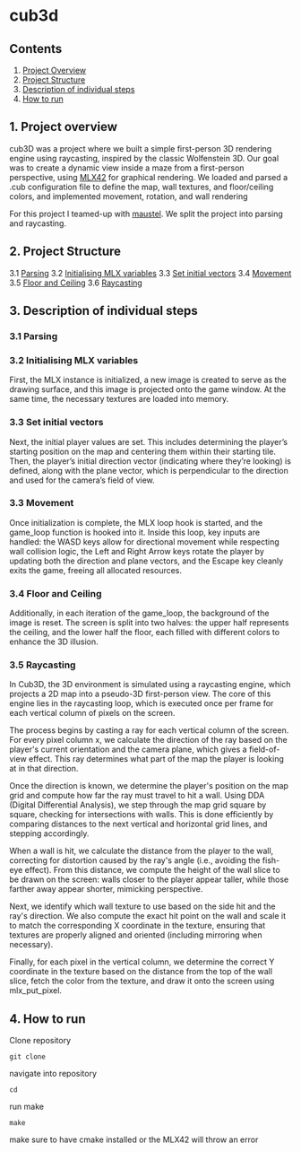 # cub3d

## Contents

1. [Project Overview](#1-Project-overview)
2. [Project Structure](#2-Project-Structure)
3. [Description of individual steps](#3-Description-of-individual-steps)
4. [How to run](#4-How-to-run)

## 1. Project overview
cub3D was a project where we built a simple first-person 3D rendering engine using raycasting, inspired by the classic Wolfenstein 3D. Our goal was to create a dynamic view inside a maze from a first-person perspective, using [MLX42](https://github.com/codam-coding-college/MLX42) for graphical rendering. We loaded and parsed a .cub configuration file to define the map, wall textures, and floor/ceiling colors, and implemented movement, rotation, and wall rendering

For this project I teamed-up with [maustel](https://github.com/maustel). We split the project into parsing and raycasting.

## 2. Project Structure

3.1 [Parsing](#31-parsing)
3.2 [Initialising MLX variables]()
3.3 [Set initial vectors]()
3.4 [Movement]()
3.5 [Floor and Ceiling]()
3.6 [Raycasting]()

## 3. Description of individual steps

### 3.1 Parsing

### 3.2 Initialising MLX variables

First, the MLX instance is initialized, a new image is created to serve as the drawing surface, and this image is projected onto the game window. At the same time, the necessary textures are loaded into memory.

### 3.3 Set initial vectors

Next, the initial player values are set. This includes determining the player’s starting position on the map and centering them within their starting tile. Then, the player’s initial direction vector (indicating where they’re looking) is defined, along with the plane vector, which is perpendicular to the direction and used for the camera’s field of view.

### 3.3 Movement

Once initialization is complete, the MLX loop hook is started, and the game_loop function is hooked into it. Inside this loop, key inputs are handled: the WASD keys allow for directional movement while respecting wall collision logic, the Left and Right Arrow keys rotate the player by updating both the direction and plane vectors, and the Escape key cleanly exits the game, freeing all allocated resources.

### 3.4 Floor and Ceiling

Additionally, in each iteration of the game_loop, the background of the image is reset. The screen is split into two halves: the upper half represents the ceiling, and the lower half the floor, each filled with different colors to enhance the 3D illusion.

### 3.5 Raycasting

In Cub3D, the 3D environment is simulated using a raycasting engine, which projects a 2D map into a pseudo-3D first-person view. The core of this engine lies in the raycasting loop, which is executed once per frame for each vertical column of pixels on the screen.

The process begins by casting a ray for each vertical column of the screen. For every pixel column x, we calculate the direction of the ray based on the player's current orientation and the camera plane, which gives a field-of-view effect. This ray determines what part of the map the player is looking at in that direction.

Once the direction is known, we determine the player's position on the map grid and compute how far the ray must travel to hit a wall. Using DDA (Digital Differential Analysis), we step through the map grid square by square, checking for intersections with walls. This is done efficiently by comparing distances to the next vertical and horizontal grid lines, and stepping accordingly.

When a wall is hit, we calculate the distance from the player to the wall, correcting for distortion caused by the ray's angle (i.e., avoiding the fish-eye effect). From this distance, we compute the height of the wall slice to be drawn on the screen: walls closer to the player appear taller, while those farther away appear shorter, mimicking perspective.

Next, we identify which wall texture to use based on the side hit and the ray's direction. We also compute the exact hit point on the wall and scale it to match the corresponding X coordinate in the texture, ensuring that textures are properly aligned and oriented (including mirroring when necessary).

Finally, for each pixel in the vertical column, we determine the correct Y coordinate in the texture based on the distance from the top of the wall slice, fetch the color from the texture, and draw it onto the screen using mlx_put_pixel. 

## 4. How to run

Clone repository
```
git clone
```

navigate into repository
```
cd
```

run make
```
make
```

make sure to have cmake installed or the MLX42 will throw an error
